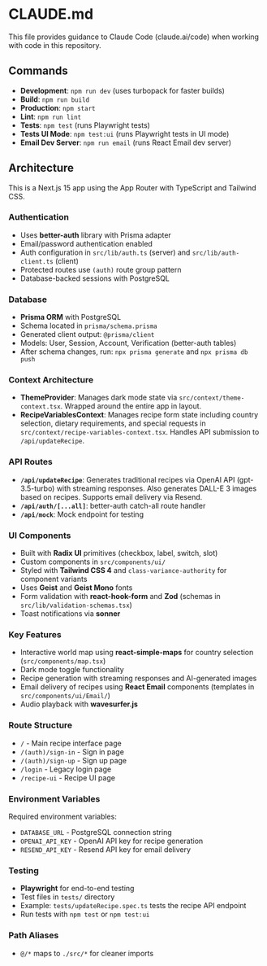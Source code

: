 # CLAUDE.md

This file provides guidance to Claude Code (claude.ai/code) when working with code in this repository.

## Commands

- **Development**: `npm run dev` (uses turbopack for faster builds)
- **Build**: `npm run build`
- **Production**: `npm start`
- **Lint**: `npm run lint`
- **Tests**: `npm test` (runs Playwright tests)
- **Tests UI Mode**: `npm test:ui` (runs Playwright tests in UI mode)
- **Email Dev Server**: `npm run email` (runs React Email dev server)

## Architecture

This is a Next.js 15 app using the App Router with TypeScript and Tailwind CSS.

### Authentication

- Uses **better-auth** library with Prisma adapter
- Email/password authentication enabled
- Auth configuration in `src/lib/auth.ts` (server) and `src/lib/auth-client.ts` (client)
- Protected routes use `(auth)` route group pattern
- Database-backed sessions with PostgreSQL

### Database

- **Prisma ORM** with PostgreSQL
- Schema located in `prisma/schema.prisma`
- Generated client output: `@prisma/client`
- Models: User, Session, Account, Verification (better-auth tables)
- After schema changes, run: `npx prisma generate` and `npx prisma db push`

### Context Architecture

- **ThemeProvider**: Manages dark mode state via `src/context/theme-context.tsx`. Wrapped around the entire app in layout.
- **RecipeVariablesContext**: Manages recipe form state including country selection, dietary requirements, and special requests in `src/context/recipe-variables-context.tsx`. Handles API submission to `/api/updateRecipe`.

### API Routes

- **`/api/updateRecipe`**: Generates traditional recipes via OpenAI API (gpt-3.5-turbo) with streaming responses. Also generates DALL-E 3 images based on recipes. Supports email delivery via Resend.
- **`/api/auth/[...all]`**: better-auth catch-all route handler
- **`/api/mock`**: Mock endpoint for testing

### UI Components

- Built with **Radix UI** primitives (checkbox, label, switch, slot)
- Custom components in `src/components/ui/`
- Styled with **Tailwind CSS 4** and `class-variance-authority` for component variants
- Uses **Geist** and **Geist Mono** fonts
- Form validation with **react-hook-form** and **Zod** (schemas in `src/lib/validation-schemas.tsx`)
- Toast notifications via **sonner**

### Key Features

- Interactive world map using **react-simple-maps** for country selection (`src/components/map.tsx`)
- Dark mode toggle functionality
- Recipe generation with streaming responses and AI-generated images
- Email delivery of recipes using **React Email** components (templates in `src/components/ui/Email/`)
- Audio playback with **wavesurfer.js**

### Route Structure

- `/` - Main recipe interface page
- `/(auth)/sign-in` - Sign in page
- `/(auth)/sign-up` - Sign up page
- `/login` - Legacy login page
- `/recipe-ui` - Recipe UI page

### Environment Variables

Required environment variables:

- `DATABASE_URL` - PostgreSQL connection string
- `OPENAI_API_KEY` - OpenAI API key for recipe generation
- `RESEND_API_KEY` - Resend API key for email delivery

### Testing

- **Playwright** for end-to-end testing
- Test files in `tests/` directory
- Example: `tests/updateRecipe.spec.ts` tests the recipe API endpoint
- Run tests with `npm test` or `npm test:ui`

### Path Aliases

- `@/*` maps to `./src/*` for cleaner imports
